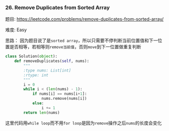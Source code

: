 ### 26. Remove Duplicates from Sorted Array



题目:
<https://leetcode.com/problems/remove-duplicates-from-sorted-array/>


难度:
Easy

思路：
因为题目说了是```sorted array```，所以只需要不停判断当前位置值和下一位置是否相等，若相等则```remove当前值```，否则```move```到下一位置做重复判断


```python
class Solution(object):
    def removeDuplicates(self, nums):
        """
        :type nums: List[int]
        :rtype: int
        """
        i = 0
        while i < (len(nums) - 1):
            if nums[i] == nums[i+1]:
                nums.remove(nums[i])
            else:
                i += 1
        return len(nums)
```


这里代码用```while loop```而不用```for loop```是因为```remove```操作之后```nums```的长度会变化


















